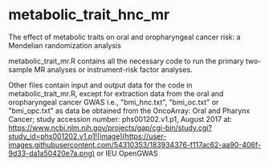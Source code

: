 # metabolic_trait_hnc_mr
The effect of metabolic traits on oral and oropharyngeal cancer risk: a Mendelian randomization analysis

metabolic_trait_mr.R contains all the necessary code to run the primary two-sample MR analyses or instrument-risk factor analyses.

Other files contain input and output data for the code in metabolic_trait_mr.R, except for extraction data from the oral and oropharyngeal cancer GWAS i.e., "bmi_hnc.txt", "bmi_oc.txt" or "bmi_opc.txt" as data be obtained from the OncoArray: Oral and Pharynx Cancer; study accession number: phs001202.v1.p1, August 2017 at: https://www.ncbi.nlm.nih.gov/projects/gap/cgi-bin/study.cgi?study_id=phs001202.v1.p1![image](https://user-images.githubusercontent.com/54310353/183934376-f117ac62-aa90-406f-9d33-da1a50420e7a.png) or IEU OpenGWAS
